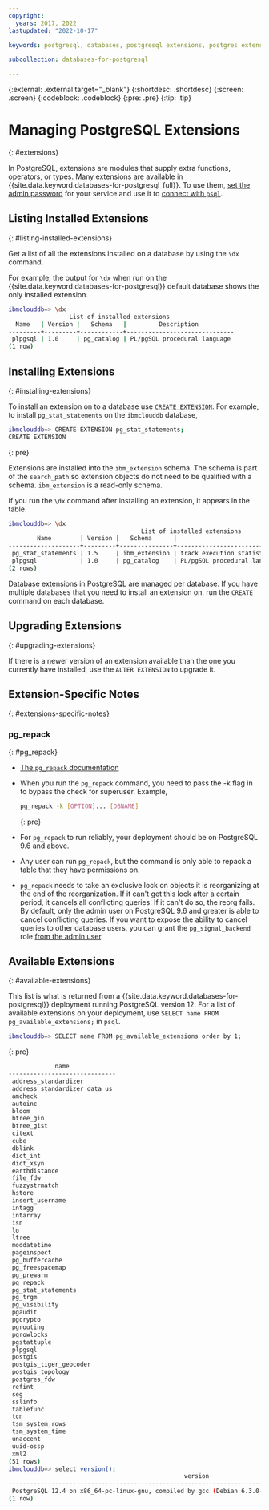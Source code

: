 ```yaml
---
copyright:
  years: 2017, 2022
lastupdated: "2022-10-17"

keywords: postgresql, databases, postgresql extensions, postgres extensions

subcollection: databases-for-postgresql

---
```


{:external: .external target="_blank"}
{:shortdesc: .shortdesc}
{:screen: .screen}
{:codeblock: .codeblock}
{:pre: .pre}
{:tip: .tip}

# Managing PostgreSQL Extensions
{: #extensions}

In PostgreSQL, extensions are modules that supply extra functions, operators, or types. Many extensions are available in {{site.data.keyword.databases-for-postgresql_full}}. To use them, [set the admin password](/docs/databases-for-postgresql?topic=databases-for-postgresql-admin-password) for your service and use it to [connect with `psql`](/docs/databases-for-postgresql?topic=databases-for-postgresql-connecting-psql).

## Listing Installed Extensions
{: #listing-installed-extensions}

Get a list of all the extensions installed on a database by using the `\dx` command.

For example, the output for `\dx` when run on the {{site.data.keyword.databases-for-postgresql}} default database shows the only installed extension.
```sh
ibmclouddb=> \dx
                 List of installed extensions
  Name   | Version |   Schema   |         Description
---------+---------+------------+------------------------------
 plpgsql | 1.0     | pg_catalog | PL/pgSQL procedural language
(1 row)
```

## Installing Extensions
{: #installing-extensions}

To install an extension on to a database use [`CREATE EXTENSION`](https://www.postgresql.org/docs/current/static/sql-createextension.html). For example, to install `pg_stat_statements` on the `ibmclouddb` database, 

```sh
ibmclouddb=> CREATE EXTENSION pg_stat_statements;
CREATE EXTENSION
```
{: pre}

Extensions are installed into the `ibm_extension` schema. The schema is part of the `search_path` so extension objects do not need to be qualified with a schema. 
`ibm_extension` is a read-only schema.

If you run the `\dx` command after installing an extension, it appears in the table.
```sh
ibmclouddb=> \dx
                                     List of installed extensions
        Name        | Version |   Schema      |                        Description
--------------------+---------+---------------+-----------------------------------------------------------
 pg_stat_statements | 1.5     | ibm_extension | track execution statistics of all SQL statements executed
 plpgsql            | 1.0     | pg_catalog    | PL/pgSQL procedural language
(2 rows)
```

Database extensions in PostgreSQL are managed per database. If you have multiple databases that you need to install an extension on, run the `CREATE` command on each database.

## Upgrading Extensions
{: #upgrading-extensions}

If there is a newer version of an extension available than the one you currently have installed, use the `ALTER EXTENSION` to upgrade it.

## Extension-Specific Notes
{: #extensions-specific-notes}

### pg_repack
{: #pg_repack}

- [The `pg_repack` documentation](http://reorg.github.io/pg_repack/)
- When you run the `pg_repack` command, you need to pass the -k flag in to bypass the check for superuser. Example,
   ```sh
   pg_repack -k [OPTION]... [DBNAME]
   ```
   {: pre}

- For `pg_repack` to run reliably, your deployment should be on PostgreSQL 9.6 and above.
- Any user can run `pg_repack`, but the command is only able to repack a table that they have permissions on.
- `pg_repack` needs to take an exclusive lock on objects it is reorganizing at the end of the reorganization. If it can't get this lock after a certain period, it cancels all conflicting queries. If it can't do so, the reorg fails. By default, only the admin user on PostgreSQL 9.6 and greater is able to cancel conflicting queries. If you want to expose the ability to cancel queries to other database users, you can grant the `pg_signal_backend` role [from the admin user](/docs/databases-for-postgresql?topic=databases-for-postgresql-user-management#the-admin-user).

## Available Extensions
{: #available-extensions}

This list is what is returned from a {{site.data.keyword.databases-for-postgresql}} deployment running PostgreSQL version 12. For a list of available extensions on your deployment, use `SELECT name FROM pg_available_extensions;` in `psql`.

```sh
ibmclouddb=> SELECT name FROM pg_available_extensions order by 1;
```
{: pre}

```sh
             name             
------------------------------
 address_standardizer
 address_standardizer_data_us
 amcheck
 autoinc
 bloom
 btree_gin
 btree_gist
 citext
 cube
 dblink
 dict_int
 dict_xsyn
 earthdistance
 file_fdw
 fuzzystrmatch
 hstore
 insert_username
 intagg
 intarray
 isn
 lo
 ltree
 moddatetime
 pageinspect
 pg_buffercache
 pg_freespacemap
 pg_prewarm
 pg_repack
 pg_stat_statements
 pg_trgm
 pg_visibility
 pgaudit
 pgcrypto
 pgrouting
 pgrowlocks
 pgstattuple
 plpgsql
 postgis
 postgis_tiger_geocoder
 postgis_topology
 postgres_fdw
 refint
 seg
 sslinfo
 tablefunc
 tcn
 tsm_system_rows
 tsm_system_time
 unaccent
 uuid-ossp
 xml2
(51 rows)
ibmclouddb=> select version();
                                                 version                                                 
---------------------------------------------------------------------------------------------------------
 PostgreSQL 12.4 on x86_64-pc-linux-gnu, compiled by gcc (Debian 6.3.0-18+deb9u1) 6.3.0 20170516, 64-bit
(1 row)
 ```
